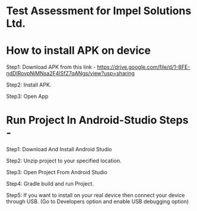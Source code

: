 # Test Assessment for Impel Solutions Ltd. 

# How to install APK on device
Step1: Download APK from this link - https://drive.google.com/file/d/1-8FE-ndDIRovpNjMNsa2F4lSfZ7qANgs/view?usp=sharing

Step2: Install APK. 

Step3: Open App


# Run Project In Android-Studio Steps - 
Step1: Download And Install Android Studio

Step2: Unzip project to your specified location. 

Step3: Open Project From Android Studio

Step4: Gradle build and run Project. 

Step5: If you want to install on your real device then connect your device through USB. (Go to Developers option and enable USB debugging option)

